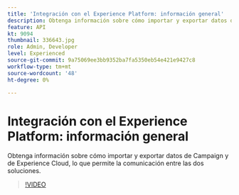 ```yaml
---
title: 'Integración con el Experience Platform: información general'
description: Obtenga información sobre cómo importar y exportar datos de Campaign y de Experience Cloud, lo que permite la comunicación entre las dos soluciones.
feature: API
kt: 9094
thumbnail: 336643.jpg
role: Admin, Developer
level: Experienced
source-git-commit: 9a75069ee3bb9352ba7fa5350eb54e421e9427c8
workflow-type: tm+mt
source-wordcount: '48'
ht-degree: 0%

---
```


# Integración con el Experience Platform: información general

Obtenga información sobre cómo importar y exportar datos de Campaign y de Experience Cloud, lo que permite la comunicación entre las dos soluciones.

>[!VIDEO](https://video.tv.adobe.com/v/336643?quality=12)
